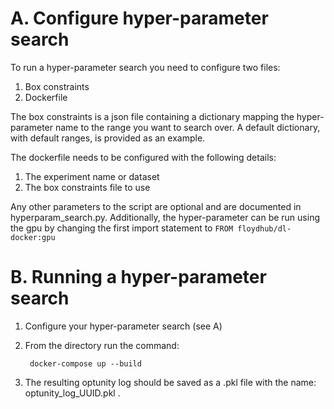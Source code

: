 # A. Configure hyper-parameter search

To run a hyper-parameter search you need to configure two files:

1. Box constraints
2. Dockerfile

The box constraints is a json file containing a dictionary mapping the hyper-parameter name to the range you want to search over. A default dictionary, with default ranges, is provided as an example.

The dockerfile needs to be configured with the following details:

1. The experiment name or dataset
2. The box constraints file to use

Any other parameters to the script are optional and are documented in hyperparam_search.py.
Additionally, the hyper-parameter can be run using the gpu by changing the first import statement to `FROM floydhub/dl-docker:gpu`

# B. Running a hyper-parameter search

1. Configure your hyper-parameter search (see A)
2. From the directory run the command:
	
		docker-compose up --build

3. The resulting optunity log should be saved as a .pkl file with the name: optunity\_log\_UUID.pkl .
